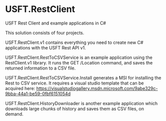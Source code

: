 # USFT.RestClient
USFT Rest Client and example applications in C#

This solution consists of four projects.

USFT.RestClient.v1 contains everything you need to create new C# applications with the USFT Rest API v1.

USFT.RestClient.RestToCSVService is an example application using the RestClient.v1 library. It runs the GET /Location command, and saves the returned information to a CSV file.

USFT.RestClient.RestToCSVService.Install generates a MSI for installing the Rest to CSV service. It requires a visual studio template that can be acquired here: https://visualstudiogallery.msdn.microsoft.com/9abe329c-9bba-44a1-be59-0fbf6151054d

USFT.RestClient.HistoryDownloader is another example application which downloads large chunks of history and saves them as CSV files, on demand.
